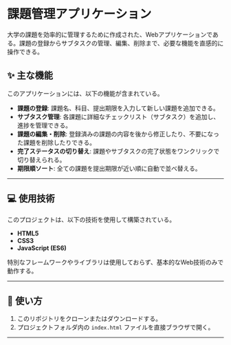 # 課題管理アプリケーション

大学の課題を効率的に管理するために作成された、Webアプリケーションである。課題の登録からサブタスクの管理、編集、削除まで、必要な機能を直感的に操作できる。

## ✨ 主な機能

このアプリケーションには、以下の機能が含まれている。

* **課題の登録**: 課題名、科目、提出期限を入力して新しい課題を追加できる。
* **サブタスク管理**: 各課題に詳細なチェックリスト（サブタスク）を追加し、進捗を管理できる。
* **課題の編集・削除**: 登録済みの課題の内容を後から修正したり、不要になった課題を削除したりできる。
* **完了ステータスの切り替え**: 課題やサブタスクの完了状態をワンクリックで切り替えられる。
* **期限順ソート**: 全ての課題を提出期限が近い順に自動で並べ替える。

---

## 💻 使用技術

このプロジェクトは、以下の技術を使用して構築されている。

* **HTML5**
* **CSS3**
* **JavaScript (ES6)**

特別なフレームワークやライブラリは使用しておらず、基本的なWeb技術のみで動作する。

---

## 🚀 使い方

1.  このリポジトリをクローンまたはダウンロードする。
2.  プロジェクトフォルダ内の `index.html` ファイルを直接ブラウザで開く。

---
